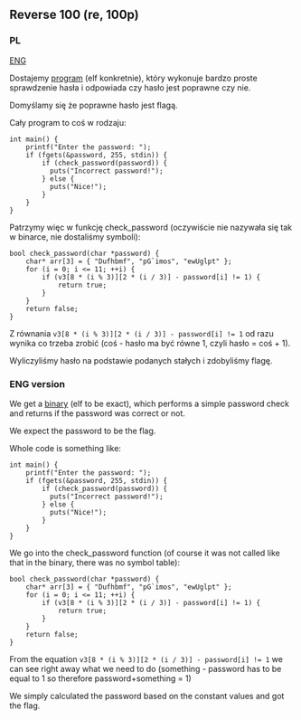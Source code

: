 ﻿## Reverse 100 (re, 100p)

### PL
[ENG](#eng-version)

Dostajemy [program](./r100) (elf konkretnie), który wykonuje bardzo proste sprawdzenie hasła i odpowiada czy hasło jest poprawne czy nie.

Domyślamy się że poprawne hasło jest flagą.

Cały program to coś w rodzaju:

    int main() {
        printf("Enter the password: ");
        if (fgets(&password, 255, stdin)) {
            if (check_password(password)) {
              puts("Incorrect password!");
            } else {
              puts("Nice!");
            }
        }
    }

Patrzymy więc w funkcję check_password (oczywiście nie nazywała się tak w binarce, nie dostaliśmy symboli):

    bool check_password(char *password) {
        char* arr[3] = { "Dufhbmf", "pG`imos", "ewUglpt" };
        for (i = 0; i <= 11; ++i) {
            if (v3[8 * (i % 3)][2 * (i / 3)] - password[i] != 1) {
                return true;
            }
        }
        return false;
    }

Z równania `v3[8 * (i % 3)][2 * (i / 3)] - password[i] != 1` od razu wynika co trzeba zrobić (coś - hasło ma być równe 1, czyli hasło = coś + 1).

Wyliczyliśmy hasło na podstawie podanych stałych i zdobyliśmy flagę.

### ENG version

We get a [binary](./r100) (elf to be exact), which performs a simple password check and returns if the password was correct or not.

We expect the password to be the flag.

Whole code is something like: 

    int main() {
        printf("Enter the password: ");
        if (fgets(&password, 255, stdin)) {
            if (check_password(password)) {
              puts("Incorrect password!");
            } else {
              puts("Nice!");
            }
        }
    }

We go into the check_password function (of course it was not called like that in the binary, there was no symbol table):

    bool check_password(char *password) {
        char* arr[3] = { "Dufhbmf", "pG`imos", "ewUglpt" };
        for (i = 0; i <= 11; ++i) {
            if (v3[8 * (i % 3)][2 * (i / 3)] - password[i] != 1) {
                return true;
            }
        }
        return false;
    }

From the equation `v3[8 * (i % 3)][2 * (i / 3)] - password[i] != 1` we can see right away what we need to do (something - password has to be equal to 1 so therefore password+something = 1)

We simply calculated the password based on the constant values and got the flag.
